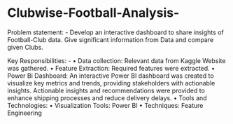 # Clubwise-Football-Analysis-

Problem statement: -
Develop an interactive dashboard to share insights of Football-Club data. Give significant information from Data and compare given Clubs.

Key Responsibilities: -
•	Data collection: Relevant data from Kaggle Website was gathered.
•	Feature Extraction: Required features were extracted.
•	Power Bi Dashboard: An interactive Power BI dashboard was created to visualize key metrics and trends, providing stakeholders with actionable insights. Actionable insights and recommendations were provided to 
  enhance shipping processes and reduce delivery delays.
•	Tools and Technologies:
•	Visualization Tools: Power BI
•	Techniques: Feature Engineering
